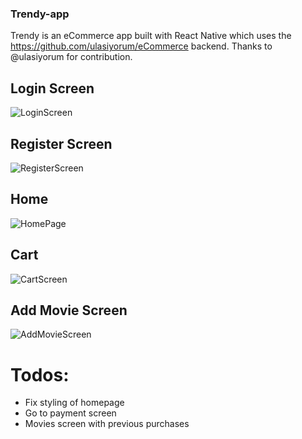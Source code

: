 ### Trendy-app
Trendy is an eCommerce app built with React Native which uses the https://github.com/ulasiyorum/eCommerce backend.
Thanks to @ulasiyorum for contribution.

## Login Screen

![LoginScreen](https://github.com/MiqeWazowhiskey/trendy-app/assets/91954535/2f1f6273-a0a5-4b27-b0b8-9f64da475209)

## Register Screen

![RegisterScreen](https://github.com/MiqeWazowhiskey/trendy-app/assets/91954535/005d3bbf-7b8f-47dd-bc20-fb3bff6510e3)

## Home

![HomePage](https://github.com/MiqeWazowhiskey/trendy-app/assets/91954535/320d9ea0-8a41-4672-a302-c7508922f151)


## Cart

![CartScreen](https://github.com/MiqeWazowhiskey/trendy-app/assets/91954535/70722b6e-2cc1-4103-96e2-0805e18032b4)

## Add Movie Screen

![AddMovieScreen](https://github.com/MiqeWazowhiskey/trendy-app/assets/91954535/d6425a2c-3822-46f4-92d7-5fa41c6e7484)

# Todos:
- Fix styling of homepage
- Go to payment screen
- Movies screen with previous purchases
